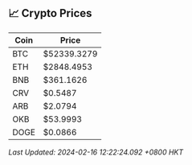 ## 📈 Crypto Prices

| Coin | Price |
| ---- | ----- |
| BTC | $52339.3279 |
| ETH | $2848.4953 |
| BNB | $361.1626 |
| CRV | $0.5487 |
| ARB | $2.0794 |
| OKB | $53.9993 |
| DOGE | $0.0866 |

_Last Updated: 2024-02-16 12:22:24.092 +0800 HKT_